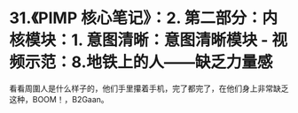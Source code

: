 # 31.《PIMP 核心笔记》：2. 第二部分：内核模块：1. 意图清晰：意图清晰模块 - 视频示范：8.地铁上的人——缺乏力量感

看看周圍人是什么样子的，他们手里攥着手机，完了都完了，在他们身上非常缺乏这种，BOOM！，B2Gaan。